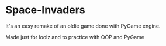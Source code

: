 # Space-Invaders
It's an easy remake of an oldie game done with PyGame engine.

Made just for loolz and to practice with OOP and PyGame
